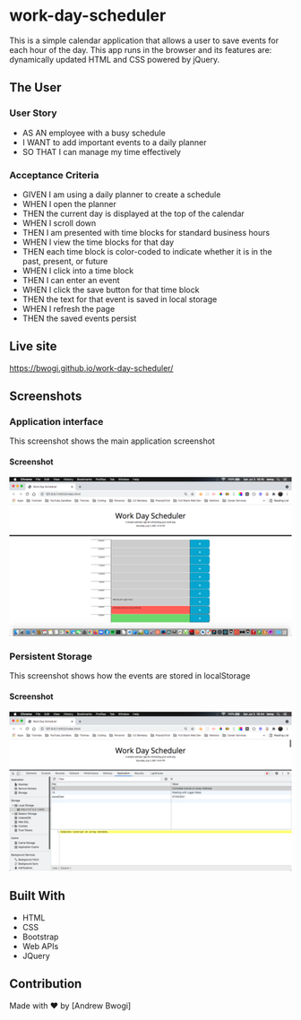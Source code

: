 # work-day-scheduler
This is a simple calendar application that allows a user to save events for each hour of the day. This app runs in the browser and its features are: dynamically updated HTML and CSS powered by jQuery.

## The User
### User Story
* AS AN employee with a busy schedule
* I WANT to add important events to a daily planner
* SO THAT I can manage my time effectively

### Acceptance Criteria
* GIVEN I am using a daily planner to create a schedule
* WHEN I open the planner
* THEN the current day is displayed at the top of the calendar
* WHEN I scroll down
* THEN I am presented with time blocks for standard business hours
* WHEN I view the time blocks for that day
* THEN each time block is color-coded to indicate whether it is in the past, present, or future
* WHEN I click into a time block
* THEN I can enter an event
* WHEN I click the save button for that time block
* THEN the text for that event is saved in local storage
* WHEN I refresh the page
* THEN the saved events persist
## Live site
 https://bwogi.github.io/work-day-scheduler/

 ## Screenshots
 ### Application interface
 This screenshot shows the main application screenshot
#### Screenshot
 ![Webpage](https://github.com/Bwogi/Work-day-scheduler/blob/main/assets/images/Screen%20Shot%202021-07-03%20at%204.16.39%20PM%20(2).png)

### Persistent Storage
This screenshot shows how the events are stored in localStorage

#### Screenshot
 ![Webpage](https://github.com/Bwogi/work-day-scheduler/blob/main/assets/images/Screen%20Shot%202021-07-03%20at%204.44.53%20PM%20(2).png)

 ## Built With
* HTML
* CSS
* Bootstrap
* Web APIs 
* JQuery

## Contribution
Made with ❤️ by [Andrew Bwogi]